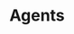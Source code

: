 <!--
 * @Date: 2024-11-29 08:08:42
 * @LastEditors: caishaofei caishaofei@stu.pku.edu.cn
 * @LastEditTime: 2024-11-29 08:10:44
 * @FilePath: /MineStudio/docs/source/agents/index.md
-->
# Agents